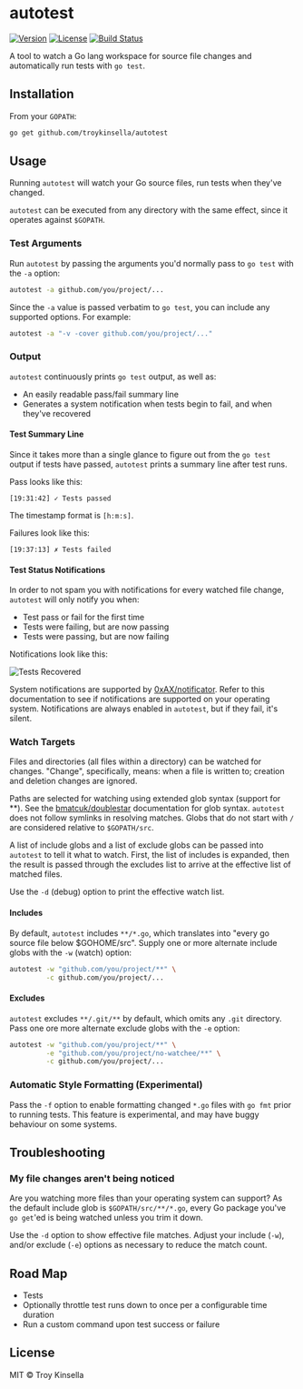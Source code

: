 # autotest

[![Version](https://badge.fury.io/gh/troykinsella%2Fautotest.svg)](https://badge.fury.io/gh/troykinsella%2Fautotest)
[![License](https://img.shields.io/github/license/troykinsella/autotest.svg)](https://github.com/troykinsella/autotest/blob/master/LICENSE)
[![Build Status](https://travis-ci.org/troykinsella/autotest.svg?branch=master)](https://travis-ci.org/troykinsella/autotest)

A tool to watch a Go lang workspace for source file changes and automatically
run tests with `go test`.

## Installation

From your `GOPATH`:
```bash
go get github.com/troykinsella/autotest
```

## Usage

Running `autotest` will watch your Go source files, run tests when they've changed.

`autotest` can be executed from any directory with the same effect,
since it operates against `$GOPATH`.

### Test Arguments

Run `autotest` by passing the arguments you'd normally pass to `go test` with the `-a` option:
```bash
autotest -a github.com/you/project/...
```

Since the `-a` value is passed verbatim to `go test`, you can include any supported options. For example:
```bash
autotest -a "-v -cover github.com/you/project/..."
```

### Output

`autotest` continuously prints `go test` output, as well as:

* An easily readable pass/fail summary line
* Generates a system notification when tests begin to fail, and when they've recovered

#### Test Summary Line

Since it takes more than a single glance to figure out from the `go test` output if tests 
have passed, `autotest` prints a summary line after test runs.

Pass looks like this:
```
[19:31:42] ✓ Tests passed
```
The timestamp format is `[h:m:s]`.

Failures look like this:
```
[19:37:13] ✗ Tests failed
```

#### Test Status Notifications

In order to not spam you with notifications for every watched file change,
`autotest` will only notify you when:

* Test pass or fail for the first time
* Tests were failing, but are now passing
* Tests were passing, but are now failing

Notifications look like this:

![Tests Recovered](https://troykinsella.github.io/autotest/notify_recover.png)

System notifications are supported by [0xAX/notificator](https://github.com/0xAX/notificator).
Refer to this documentation to see if notifications are supported on your operating system.
Notifications are always enabled in `autotest`, but if they fail, it's silent.

### Watch Targets

Files and directories (all files within a directory) can be watched for changes. "Change", specifically,
means: when a file is written to; creation and deletion changes are ignored.

Paths are selected for watching using extended glob syntax (support for **). 
See the [bmatcuk/doublestar](https://github.com/bmatcuk/doublestar) documentation for glob syntax.
`autotest` does not follow symlinks in resolving matches. Globs that do not start with `/` are
considered relative to `$GOPATH/src`.

A list of include globs and a list of exclude globs can be passed into `autotest` to tell it what to watch.
First, the list of includes is expanded, then the result is passed through the excludes list to arrive
at the effective list of matched files.

Use the `-d` (debug) option to print the effective watch list.

#### Includes 

By default, `autotest` includes `**/*.go`, which translates into "every go source file below $GOHOME/src".
Supply one or more alternate include globs with the `-w` (watch) option:
```bash
autotest -w "github.com/you/project/**" \
         -c github.com/you/project/...
```

#### Excludes

`autotest` excludes `**/.git/**` by default, which omits any `.git` directory.
Pass one ore more alternate exclude globs with the `-e` option:
```bash
autotest -w "github.com/you/project/**" \
         -e "github.com/you/project/no-watchee/**" \
         -c github.com/you/project/...
```

### Automatic Style Formatting (Experimental)

Pass the `-f` option to enable formatting changed `*.go` files with `go fmt` prior to running tests.
This feature is experimental, and may have buggy behaviour on some systems.

## Troubleshooting

### My file changes aren't being noticed

Are you watching more files than your operating system can support?
As the default include glob is `$GOPATH/src/**/*.go`, every Go
package you've `go get`'ed is being watched unless you trim it down.

Use the `-d` option to show effective file matches. Adjust your include (`-w`), 
and/or exclude (`-e`) options as necessary to reduce the match count.

## Road Map

* Tests
* Optionally throttle test runs down to once per a configurable time duration
* Run a custom command upon test success or failure

## License

MIT © Troy Kinsella

